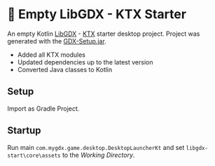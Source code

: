 # :rocket: Empty LibGDX - KTX Starter

An empty Kotlin [LibGDX](https://libgdx.badlogicgames.com/) - [KTX](https://libktx.github.io) starter desktop project.
Project was generated with the [GDX-Setup.jar]( http://libgdx.badlogicgames.com/nightlies/dist/gdx-setup.jar).

* Added all KTX modules
* Updated dependencies up to the latest version
* Converted Java classes to Kotlin

## Setup
Import as Gradle Project.

## Startup
Run main
`com.mygdx.game.desktop.DesktopLauncherKt`
and set `libgdx-start\core\assets` to the *Working Directory*.


